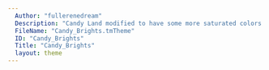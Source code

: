 ```yaml
---
  Author: "fullerenedream"
  Description: "Candy Land modified to have some more saturated colors. https://github.com/fullerenedream/sublime-themes/blob/master/Candy_Brights.tmTheme"
  FileName: "Candy_Brights.tmTheme"
  ID: "Candy_Brights"
  Title: "Candy_Brights"
  layout: theme
---
```

  